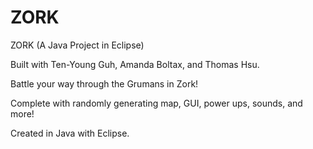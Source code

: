 ZORK
====

ZORK (A Java Project in Eclipse)

Built with Ten-Young Guh, Amanda Boltax, and Thomas Hsu.

Battle your way through the Grumans in Zork! 

Complete with randomly generating map, GUI, power ups, sounds, and more!

Created in Java with Eclipse.
